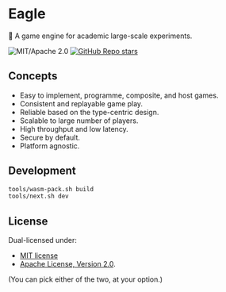 # Eagle

🦅 A game engine for academic large-scale experiments.

![MIT/Apache 2.0](https://img.shields.io/badge/license-MIT%2FApache--2.0-blue.svg?style=flat)
[![GitHub Repo stars](https://img.shields.io/github/stars/oxpt/eagle?style=social&color=yellow)](https://github.com/oxpt/eagle)

## Concepts

- Easy to implement, programme, composite, and host games.
- Consistent and replayable game play.
- Reliable based on the type-centric design.
- Scalable to large number of players.
- High throughput and low latency.
- Secure by default.
- Platform agnostic.

## Development

```sh
tools/wasm-pack.sh build
tools/next.sh dev
```

## License

Dual-licensed under:

- [MIT license](https://opensource.org/licenses/MIT)
- [Apache License, Version 2.0](https://opensource.org/licenses/Apache-2.0).

(You can pick either of the two, at your option.)
